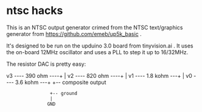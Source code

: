 
ntsc hacks
==========

This is an NTSC output generator crimed from the NTSC text/graphics
generator from https://github.com/emeb/up5k_basic .

It's designed to be run on the upduino 3.0 board from tinyvision.ai .
It uses the on-board 12MHz oscillator and uses a PLL to step it up
to 16/32MHz.

The resistor DAC is pretty easy:

v3 ---- 390 ohm ----+
                    |
v2 ---- 820 ohm ----+
                    |
v1 ---- 1.8 kohm ---+
                    |
v0 ---- 3.6 kohm ---+
                    +-- composite output

                    +-- ground
                    |
                   GND
